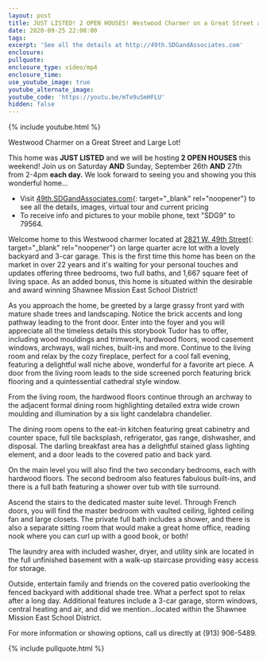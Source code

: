 ```yaml
---
layout: post
title: JUST LISTED! 2 OPEN HOUSES! Westwood Charmer on a Great Street and Large Lot!
date: 2020-09-25 22:08:00
tags:
excerpt: 'See all the details at http://49th.SDGandAssociates.com'
enclosure:
pullquote:
enclosure_type: video/mp4
enclosure_time:
use_youtube_image: true
youtube_alternate_image:
youtube_code: 'https://youtu.be/mTe9uSmHFLU'
hidden: false
---
```


{% include youtube.html %}

Westwood Charmer on a Great Street and Large Lot\!

This home was **JUST LISTED** and we will be hosting **2 OPEN HOUSES** this weekend\! Join us on Saturday **AND**&nbsp;Sunday, September 26th **AND**&nbsp;27th from 2-4pm **each day.** We look forward to seeing you and showing you this wonderful home...

* Visit [49th.SDGandAssociates.com](http://49th.ihousenet.com/){: target="_blank" rel="noopener"} to see all the details, images, virtual tour and current pricing
* To receive info and pictures to your mobile phone, text "SDG9" to 79564.

Welcome home to this Westwood charmer located at [2821 W. 49th Street](http://49th.ihousenet.com/){: target="_blank" rel="noopener"} on large quarter acre lot with a lovely backyard and 3-car garage. This is the first time this home has been on the market in over 22 years and it's waiting for your personal touches and updates offering three bedrooms, two full baths, and 1,667 square feet of living space. As an added bonus, this home is situated within the desirable and award winning Shawnee Mission East School District\!

As you approach the home, be greeted by a large grassy front yard with mature shade trees and landscaping. Notice the brick accents and long pathway leading to the front door. Enter into the foyer and you will appreciate all the timeless details this storybook Tudor has to offer, including wood mouldings and trimwork, hardwood floors, wood casement windows, archways, wall niches, built-ins and more. Continue to the living room and relax by the cozy fireplace, perfect for a cool fall evening, featuring a delightful wall niche above, wonderful for a favorite art piece. A door from the living room leads to the side screened porch featuring brick flooring and a quintessential cathedral style window.

From the living room, the hardwood floors continue through an archway to the adjacent formal dining room highlighting detailed extra wide crown moulding and illumination by a six light candelabra chandelier.

The dining room opens to the eat-in kitchen featuring great cabinetry and counter space, full tile backsplash, refrigerator, gas range, dishwasher, and disposal. The darling breakfast area has a delightful stained glass lighting element, and a door leads to the covered patio and back yard.

On the main level you will also find the two secondary bedrooms, each with hardwood floors. The second bedroom also features fabulous built-ins, and there is a full bath featuring a shower over tub with tile surround.

Ascend the stairs to the dedicated master suite level. Through French doors, you will find the master bedroom with vaulted ceiling, lighted ceiling fan and large closets. The private full bath includes a shower, and there is also a separate sitting room that would make a great home office, reading nook where you can curl up with a good book, or both\!

The laundry area with included washer, dryer, and utility sink are located in the full unfinished basement with a walk-up staircase providing easy access for storage.

Outside, entertain family and friends on the covered patio overlooking the fenced backyard with additional shade tree. What a perfect spot to relax after a long day. Additional features include a 3-car garage, storm windows, central heating and air, and did we mention…located within the Shawnee Mission East School District.

For more information or showing options, call us directly at (913) 906-5489.

{% include pullquote.html %}